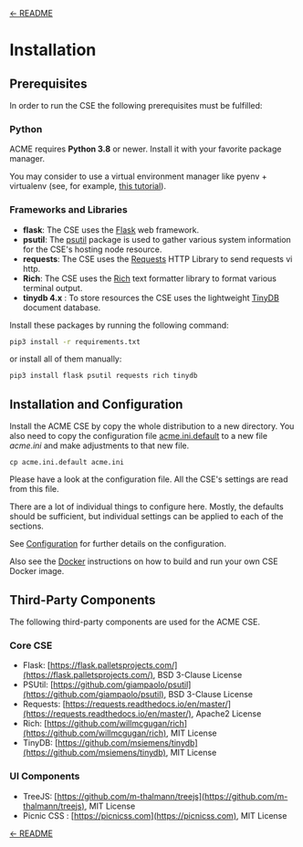 [← README](../README.md) 

# Installation

## Prerequisites
In order to run the CSE the following prerequisites must be fulfilled:

### Python

ACME requires **Python 3.8** or newer. Install it with your favorite package manager.

You may consider to use a virtual environment manager like pyenv + virtualenv (see, for example, [this tutorial](https://realpython.com/python-virtual-environments-a-primer/)).

### Frameworks and Libraries

- **flask**: The CSE uses the [Flask](https://flask.palletsprojects.com/) web framework.
- **psutil**: The [psutil](https://pypi.org/project/psutil/)
package is used to gather various system information for the CSE's hosting node resource.
- **requests**: The CSE uses the [Requests](https://requests.readthedocs.io) HTTP Library to send requests vi http.
- **Rich**: The CSE uses the [Rich](https://github.com/willmcgugan/rich) text formatter library to format various terminal output.
- **tinydb 4.x** : To store resources the CSE uses the lightweight [TinyDB](https://github.com/msiemens/tinydb) document database.

Install these packages by running the following command:

```bash
pip3 install -r requirements.txt
```  

or install all of them manually:  

```bash
pip3 install flask psutil requests rich tinydb
```  


## Installation and Configuration

Install the ACME CSE by copy the whole distribution to a new directory. You also need to copy the configuration file [acme.ini.default](acme.ini.default) to a new file *acme.ini* and make adjustments to that new file.

	cp acme.ini.default acme.ini

Please have a look at the configuration file. All the CSE's settings are read from this file. 

There are a lot of individual things to configure here. Mostly, the defaults should be sufficient, but individual settings can be applied to each of the sections.

See [Configuration](Configuration.md) for further details on the configuration.

Also see the [Docker](Docker.md) instructions on how to build and run your own CSE Docker image.


## Third-Party Components
The following third-party components are used for the ACME CSE.

### Core CSE
- Flask: [https://flask.palletsprojects.com/](https://flask.palletsprojects.com/), BSD 3-Clause License
- PSUtil: [https://github.com/giampaolo/psutil](https://github.com/giampaolo/psutil), BSD 3-Clause License
- Requests: [https://requests.readthedocs.io/en/master/](https://requests.readthedocs.io/en/master/), Apache2 License
- Rich: [https://github.com/willmcgugan/rich](https://github.com/willmcgugan/rich), MIT License 
- TinyDB: [https://github.com/msiemens/tinydb](https://github.com/msiemens/tinydb), MIT License


### UI Components
- TreeJS: [https://github.com/m-thalmann/treejs](https://github.com/m-thalmann/treejs), MIT License
- Picnic CSS : [https://picnicss.com](https://picnicss.com), MIT License

[← README](../README.md) 
